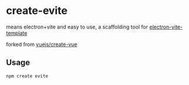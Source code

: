 # create-evite

means electron+vite and easy to use, a scaffolding tool for [electron-vite-template](https://github.com/umbrella22/electron-vite-template)
 
forked from [vuejs/create-vue](https://github.com/vuejs/create-vue)

## Usage

```sh
npm create evite
```
